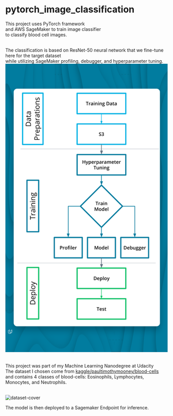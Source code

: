 # pytorch_image_classification

This project uses PyTorch framework<br>
and AWS SageMaker to train image classifier<br>
to classify blood cell images.<br><br>

The classification is based on ResNet-50 neural network that we fine-tune here for the target dataset<br>
while utilizing SageMaker profiling, debugger, and hyperparameter tuning.<br>
![Project-Diagram](assets/project-diagram.png)<br><br>

This project was part of my Machine Learning Nanodegree at Udacity<br>
The dataset I chosen come from [kaggle/paultimothymooney/blood-cells](https://www.kaggle.com/datasets/paultimothymooney/blood-cells)<br>
and contains 4 classes of blood-cells: Eosinophils, Lymphocytes, Monocytes, and Neutrophils.<br><br>

![dataset-cover](dataset-cover.jpg)

The model is then deployed to a Sagemaker Endpoint for inference.